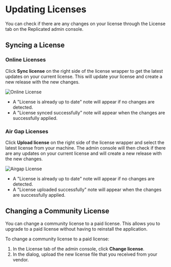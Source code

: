 # Updating Licenses

You can check if there are any changes on your license through the License tab on the Replicated admin console.

## Syncing a License

### Online Licenses

Click **Sync license** on the right side of the license wrapper to get the latest updates on your current license.
This will update your license and create a new release with the new changes.

![Online License](/images/online-license-tab.png)

- A "License is already up to date" note will appear if no changes are detected.
- A "License synced successfully" note will appear when the changes are successfully applied.

### Air Gap Licenses

Click **Upload license** on the right side of the license wrapper and select the latest license from your machine.
The admin console will then check if there are any updates on your current license and will create a new release with the new changes.

![Airgap License](/images/airgap-license-tab.png)

- A "License is already up to date" note will appear if no changes are detected.
- A "License uploaded successfully" note will appear when the changes are successfully applied.

## Changing a Community License

You can change a community license to a paid license. This allows you to upgrade to a paid license without having to reinstall the application.

To change a community license to a paid license:

1. In the License tab of the admin console, click **Change license**.
1. In the dialog, upload the new license file that you received from your vendor.
